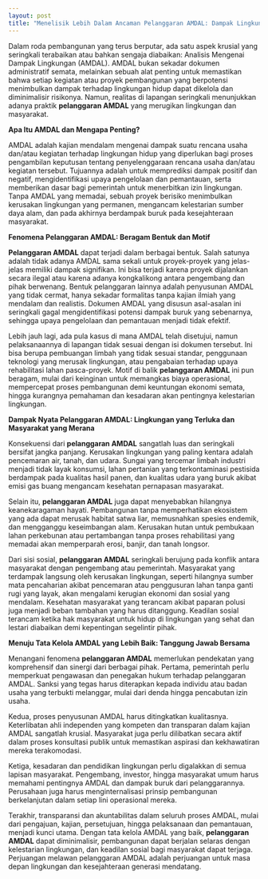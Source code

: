 ```yaml
---
layout: post
title: "Menelisik Lebih Dalam Ancaman Pelanggaran AMDAL: Dampak Lingkungan dan Keadilan Sosial"
---
```


Dalam roda pembangunan yang terus berputar, ada satu aspek krusial yang seringkali terabaikan atau bahkan sengaja diabaikan: Analisis Mengenai Dampak Lingkungan (AMDAL). AMDAL bukan sekadar dokumen administratif semata, melainkan sebuah alat penting untuk memastikan bahwa setiap kegiatan atau proyek pembangunan yang berpotensi menimbulkan dampak terhadap lingkungan hidup dapat dikelola dan diminimalisir risikonya. Namun, realitas di lapangan seringkali menunjukkan adanya praktik **pelanggaran AMDAL** yang merugikan lingkungan dan masyarakat.

**Apa Itu AMDAL dan Mengapa Penting?**

AMDAL adalah kajian mendalam mengenai dampak suatu rencana usaha dan/atau kegiatan terhadap lingkungan hidup yang diperlukan bagi proses pengambilan keputusan tentang penyelenggaraan rencana usaha dan/atau kegiatan tersebut. Tujuannya adalah untuk memprediksi dampak positif dan negatif, mengidentifikasi upaya pengelolaan dan pemantauan, serta memberikan dasar bagi pemerintah untuk menerbitkan izin lingkungan. Tanpa AMDAL yang memadai, sebuah proyek berisiko menimbulkan kerusakan lingkungan yang permanen, mengancam kelestarian sumber daya alam, dan pada akhirnya berdampak buruk pada kesejahteraan masyarakat.

**Fenomena Pelanggaran AMDAL: Beragam Bentuk dan Motif**

**Pelanggaran AMDAL** dapat terjadi dalam berbagai bentuk. Salah satunya adalah tidak adanya AMDAL sama sekali untuk proyek-proyek yang jelas-jelas memiliki dampak signifikan. Ini bisa terjadi karena proyek dijalankan secara ilegal atau karena adanya kongkalikong antara pengembang dan pihak berwenang. Bentuk pelanggaran lainnya adalah penyusunan AMDAL yang tidak cermat, hanya sekadar formalitas tanpa kajian ilmiah yang mendalam dan realistis. Dokumen AMDAL yang disusun asal-asalan ini seringkali gagal mengidentifikasi potensi dampak buruk yang sebenarnya, sehingga upaya pengelolaan dan pemantauan menjadi tidak efektif.

Lebih jauh lagi, ada pula kasus di mana AMDAL telah disetujui, namun pelaksanaannya di lapangan tidak sesuai dengan isi dokumen tersebut. Ini bisa berupa pembuangan limbah yang tidak sesuai standar, penggunaan teknologi yang merusak lingkungan, atau pengabaian terhadap upaya rehabilitasi lahan pasca-proyek. Motif di balik **pelanggaran AMDAL** ini pun beragam, mulai dari keinginan untuk memangkas biaya operasional, mempercepat proses pembangunan demi keuntungan ekonomi semata, hingga kurangnya pemahaman dan kesadaran akan pentingnya kelestarian lingkungan.

**Dampak Nyata Pelanggaran AMDAL: Lingkungan yang Terluka dan Masyarakat yang Merana**

Konsekuensi dari **pelanggaran AMDAL** sangatlah luas dan seringkali bersifat jangka panjang. Kerusakan lingkungan yang paling kentara adalah pencemaran air, tanah, dan udara. Sungai yang tercemar limbah industri menjadi tidak layak konsumsi, lahan pertanian yang terkontaminasi pestisida berdampak pada kualitas hasil panen, dan kualitas udara yang buruk akibat emisi gas buang mengancam kesehatan pernapasan masyarakat.

Selain itu, **pelanggaran AMDAL** juga dapat menyebabkan hilangnya keanekaragaman hayati. Pembangunan tanpa memperhatikan ekosistem yang ada dapat merusak habitat satwa liar, memusnahkan spesies endemik, dan mengganggu keseimbangan alam. Kerusakan hutan untuk pembukaan lahan perkebunan atau pertambangan tanpa proses rehabilitasi yang memadai akan memperparah erosi, banjir, dan tanah longsor.

Dari sisi sosial, **pelanggaran AMDAL** seringkali berujung pada konflik antara masyarakat dengan pengembang atau pemerintah. Masyarakat yang terdampak langsung oleh kerusakan lingkungan, seperti hilangnya sumber mata pencaharian akibat pencemaran atau penggusuran lahan tanpa ganti rugi yang layak, akan mengalami kerugian ekonomi dan sosial yang mendalam. Kesehatan masyarakat yang terancam akibat paparan polusi juga menjadi beban tambahan yang harus ditanggung. Keadilan sosial terancam ketika hak masyarakat untuk hidup di lingkungan yang sehat dan lestari diabaikan demi kepentingan segelintir pihak.

**Menuju Tata Kelola AMDAL yang Lebih Baik: Tanggung Jawab Bersama**

Menangani fenomena **pelanggaran AMDAL** memerlukan pendekatan yang komprehensif dan sinergi dari berbagai pihak. Pertama, pemerintah perlu memperkuat pengawasan dan penegakan hukum terhadap pelanggaran AMDAL. Sanksi yang tegas harus diterapkan kepada individu atau badan usaha yang terbukti melanggar, mulai dari denda hingga pencabutan izin usaha.

Kedua, proses penyusunan AMDAL harus ditingkatkan kualitasnya. Keterlibatan ahli independen yang kompeten dan transparan dalam kajian AMDAL sangatlah krusial. Masyarakat juga perlu dilibatkan secara aktif dalam proses konsultasi publik untuk memastikan aspirasi dan kekhawatiran mereka terakomodasi.

Ketiga, kesadaran dan pendidikan lingkungan perlu digalakkan di semua lapisan masyarakat. Pengembang, investor, hingga masyarakat umum harus memahami pentingnya AMDAL dan dampak buruk dari pelanggarannya. Perusahaan juga harus menginternalisasi prinsip pembangunan berkelanjutan dalam setiap lini operasional mereka.

Terakhir, transparansi dan akuntabilitas dalam seluruh proses AMDAL, mulai dari pengajuan, kajian, persetujuan, hingga pelaksanaan dan pemantauan, menjadi kunci utama. Dengan tata kelola AMDAL yang baik, **pelanggaran AMDAL** dapat diminimalisir, pembangunan dapat berjalan selaras dengan kelestarian lingkungan, dan keadilan sosial bagi masyarakat dapat terjaga. Perjuangan melawan pelanggaran AMDAL adalah perjuangan untuk masa depan lingkungan dan kesejahteraan generasi mendatang.
